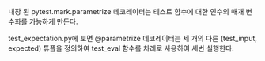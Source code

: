 내장 된 pytest.mark.parametrize 데코레이터는 테스트 함수에 대한 인수의 매개 변수화를 가능하게 만든다.

test_expectation.py에 보면 @parametrize 데코레이터는 세 개의 다른 (test_input, expected) 튜플을 정의하여
test_eval 함수를 차례로 사용하여 세번 실행한다.
